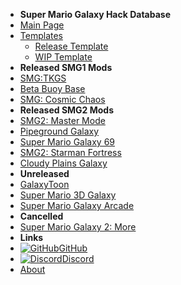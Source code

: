 - **Super Mario Galaxy Hack Database**
- [Main Page](/Main)
- [Templates](/Templates)
   - [Release Template](/Templates/TEMPLATE_RELEASED)
   - [WIP Template](/Templates/TEMPLATE_WIP)
- **Released SMG1 Mods**
- [SMG:TKGS](/Released/SMGTKGS)
- [Beta Buoy Base](/Released/Beta_Buoy_Base)
- [SMG: Cosmic Chaos](/Released/SMGCC)
- **Released SMG2 Mods**
- [SMG2: Master Mode](/Released/SMG2Master)
- [Pipeground Galaxy](/Released/Pipeground)
- [Super Mario Galaxy 69](/Released/SMG69)
- [SMG2: Starman Fortress](/Released/SMGSFE)
- [Cloudy Plains Galaxy](/Released/CloudyPlains)
- **Unreleased**
- [GalaxyToon](/Unreleased/GT)
- [Super Mario 3D Galaxy](/Unreleased/SM3DG)
- [Super Mario Galaxy Arcade](/Unreleased/SMGA)
- **Cancelled**
- [Super Mario Galaxy 2: More](/Cancelled/SMG2More)
- **Links**
- [![GitHub](https://icongr.am/simple/github.svg?color=808080&size=16)GitHub](https://github.com/IonicPixels/Galaxy-Hack-Database)
- [![Discord](https://icongr.am/simple/discord.svg?colored&size=16)Discord](https://discord.com/invite/r8h5vAm2JC)
- [About](/About)